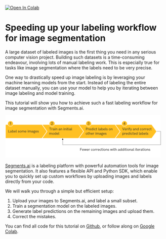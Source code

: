 [![Open In Colab](https://colab.research.google.com/assets/colab-badge.svg)](https://colab.research.google.com/github/segments-ai/predictive-labeling-workflow/blob/master/demo.ipynb)

# Speeding up your labeling workflow for image segmentation

A large dataset of labeled images is the first thing you need in any serious computer vision project.
Building such datasets is a time-consuming endeavour, involving lots of manual labeling work. This is especially true for tasks like image segmentation where the labels need to be very precise.

One way to drastically speed up image labeling is by leveraging your machine learning models from the start. 
Instead of labeling the entire dataset manually, you can use your model to help you by iterating between image labeling and model training.

This tutorial will show you how to achieve such a fast labeling workflow for image segmentation with Segments.ai.

![A fast labeling workflow](img/fast-labeling-workflow-diagram.png)

[Segments.ai](https://segments.ai) is a labeling platform with powerful automation tools for image segmentation. 
It also features a flexible API and Python SDK, which enable you to quickly set up custom workflows by uploading images and labels directly from your code.

We will walk you through a simple but efficient setup:

1. Upload your images to Segments.ai, and label a small subset.
2. Train a segmentation model on the labeled images.
3. Generate label predictions on the remaining images and upload them.
4. Correct the mistakes.

You can find all code for this tutorial on [Github](https://github.com/segments-ai/fast-labeling-workflow), or follow along on [Google Colab](https://colab.research.google.com/github/segments-ai/fast-labeling-workflow/blob/master/demo.ipynb).
